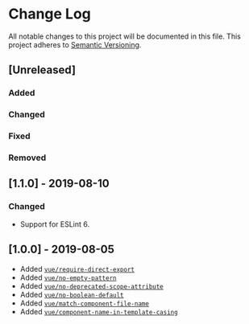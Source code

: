 # Change Log
All notable changes to this project will be documented in this file.
This project adheres to [Semantic Versioning](http://semver.org/).

## [Unreleased]
### Added

### Changed

### Fixed

### Removed


## [1.1.0] - 2019-08-10
### Changed
* Support for ESLint 6.

## [1.0.0] - 2019-08-05

* Added [`vue/require-direct-export`](https://eslint.vuejs.org/rules/require-direct-export.html)
* Added [`vue/no-empty-pattern`](https://eslint.vuejs.org/rules/no-empty-pattern.html)
* Added [`vue/no-deprecated-scope-attribute`](https://eslint.vuejs.org/rules/no-deprecated-scope-attribute.html)
* Added [`vue/no-boolean-default`](https://eslint.vuejs.org/rules/no-boolean-default.html)
* Added [`vue/match-component-file-name`](https://eslint.vuejs.org/rules/match-component-file-name.html)
* Added [`vue/component-name-in-template-casing`](https://eslint.vuejs.org/rules/component-name-in-template-casing.html)
